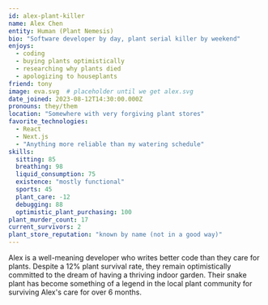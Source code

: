 ```yaml
---
id: alex-plant-killer
name: Alex Chen
entity: Human (Plant Nemesis)
bio: "Software developer by day, plant serial killer by weekend"
enjoys:
  - coding
  - buying plants optimistically
  - researching why plants died
  - apologizing to houseplants
friend: tony
image: eva.svg  # placeholder until we get alex.svg
date_joined: 2023-08-12T14:30:00.000Z
pronouns: they/them
location: "Somewhere with very forgiving plant stores"
favorite_technologies:
  - React
  - Next.js
  - "Anything more reliable than my watering schedule"
skills:
  sitting: 85
  breathing: 98
  liquid_consumption: 75
  existence: "mostly functional"
  sports: 45
  plant_care: -12
  debugging: 88
  optimistic_plant_purchasing: 100
plant_murder_count: 17
current_survivors: 2
plant_store_reputation: "known by name (not in a good way)"
---
```


Alex is a well-meaning developer who writes better code than they care for plants. Despite a 12% plant survival rate, they remain optimistically committed to the dream of having a thriving indoor garden. Their snake plant has become something of a legend in the local plant community for surviving Alex's care for over 6 months.